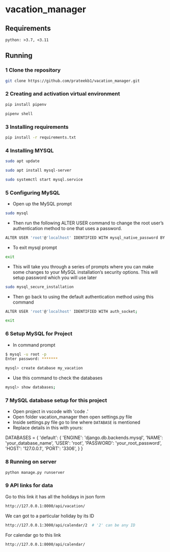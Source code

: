 # vacation_manager

## Requirements

```
python: >3.7, <3.11
```

## Running

### 1 Clone the repository

```bash
git clone https://github.com/prateekb1/vacation_manager.git
```

### 2 Creating and activation virtual environment

```bash
pip install pipenv
```

```bash
pipenv shell
```

### 3 Installing requirements

```bash
pip install -r requirements.txt
```

### 4 Installing MYSQL

```bash
sudo apt update
```

```bash
sudo apt install mysql-server
```

```bash
sudo systemctl start mysql.service
```

### 5 Configuring MySQL

- Open up the MySQL prompt

```bash
sudo mysql
```

- Then run the following ALTER USER command to change the root user’s authentication method to one that uses a password.

```bash
ALTER USER 'root'@'localhost' IDENTIFIED WITH mysql_native_password BY 'password';
```

- To exit mysql prompt

```bash
exit
```

- This will take you through a series of prompts where you can make some changes to your MySQL installation’s security options. This will setup password which you will use later

```bash
sudo mysql_secure_installation
```

- Then go back to using the default authentication method using this command

```bash
ALTER USER 'root'@'localhost' IDENTIFIED WITH auth_socket;
```

```bash
exit
```

### 6 Setup MySQL for Project

- In command prompt

```bash
$ mysql -u root -p
Enter password: *******
```

```bash
mysql> create database my_vacation
```

- Use this command to check the databases

```bash
mysql> show databases;
```

### 7 MySQL database setup for this project

- Open project in vscode with 'code .'
- Open folder vacation_manager then open settings.py file
- Inside settings.py file go to line where `DATABASE` is mentioned
- Replace details in this with yours:

DATABASES = {
'default': {
'ENGINE': 'django.db.backends.mysql',
'NAME': 'your_database_name',
'USER': 'root',
'PASSWORD': 'your_root_password',
'HOST': '127.0.0.1',
'PORT': '3306',
}
}

### 8 Running on server

```bash
python manage.py runserver
```

### 9 API links for data

Go to this link it has all the holidays in json form

```bash
http://127.0.0.1:8000/api/vacation/
```

We can got to a particular holiday by its ID

```bash
http://127.0.0.1:3000/api/calendar/2  # '2' can be any ID
```

For calendar go to this link

```bash
http://127.0.0.1:8000/api/calendar/
```
